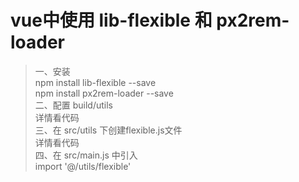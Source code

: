 # vue中使用 lib-flexible 和 px2rem-loader


>一、安装  
>   npm install lib-flexible --save  
>   npm install px2rem-loader --save  
>二、配置 build/utils  
>    详情看代码  
>三、在 src/utils 下创建flexible.js文件  
>    详情看代码  
>四、在 src/main.js 中引入  
>    import '@/utils/flexible'

<template>
  <demo :codeStr="str">
  代码
  </demo>
</template>

<script>
  export default {
    data() {
      return {
        str: `
            utils配置

            const cssLoader = {
              loader: 'css-loader',
              options: {
                sourceMap: options.sourceMap
              }
            }

            const px2remLoader = {
              loader: 'px2rem-loader',
              options: {
                  remUnit: 192
              }
            }
          
            const postcssLoader = {
              loader: 'postcss-loader',
              options: {
                sourceMap: options.sourceMap
              }
            }

            function generateLoaders (loader, loaderOptions) {
              const loaders = options.usePostCSS ? [cssLoader, postcssLoader, px2remLoader] : [cssLoader, px2remLoader]

              if (loader) {
                loaders.push({
                  loader: loader + '-loader',
                  options: Object.assign({}, loaderOptions, {
                    sourceMap: options.sourceMap
                  })
                })
              }
              ......





            flexible.js代码

            (function () {
                // flexible.css
              var cssText =
                    '' +
                    '@charset "utf-8";html{color:#000;background:#fff;overflow-y:scroll;-webkit-text-size-adjust:100%;-ms-text-size-adjust:100%;-webkit-overflow-scrolling:touch}html *{outline:0;-webkit-text-size-adjust:none;-webkit-tap-highlight-color:transparent}body,html{font-family:"Microsoft YaHei",sans-serif,Tahoma,Arial}article,aside,blockquote,body,button,code,dd,details,div,dl,dt,fieldset,figcaption,figure,footer,form,h1,h2,h3,h4,h5,h6,header,hgroup,hr,input,legend,li,menu,nav,ol,p,pre,section,td,textarea,th,ul{margin:0;padding:0;-webkit-box-sizing:border-box;-moz-box-sizing:border-box;box-sizing:border-box}article,aside,details,figcaption,figure,footer,header,hgroup,menu,nav,section{display:block}input,input[type=button],input[type=reset],input[type=submit]{resize:none;border:none;-webkit-appearance:none;border-radius:0}input,select,textarea{font-size:100%}table{border-collapse:collapse;border-spacing:0}fieldset,img{border:0}abbr,acronym{border:0;font-variant:normal}del{text-decoration:line-through}address,caption,cite,code,dfn,em,th,var{font-style:normal;font-weight:500}ol,ul{list-style:none}caption,th{text-align:left}h1,h2,h3,h4,h5,h6{font-size:100%;font-weight:500}q:after,q:before{content:\'\'}sub,sup{font-size:75%;line-height:0;position:relative;vertical-align:baseline}sup{top:-.5em}sub{bottom:-.25em}a:hover{text-decoration:underline}a,ins{text-decoration:none}a:active,a:hover,a:link,a:visited{background:0 0;-webkit-tap-highlight-color:transparent;-webkit-tap-highlight-color:transparent;outline:0;text-decoration:none}'
                // cssText end

              var styleEl = document.createElement('style')
              document.getElementsByTagName('head')[0].appendChild(styleEl)
              if (styleEl.styleSheet) {
                if (!styleEl.styleSheet.disabled) {
                  styleEl.styleSheet.cssText = cssText
                }
              } else {
                try {
                  styleEl.innerHTML = cssText
                } catch (e) {
                  styleEl.innerText = cssText
                }
              }
            })()

            ;
            (function (win, lib) {
              var doc = win.document
              var docEl = doc.documentElement
              var metaEl = doc.querySelector('meta[name="viewport"]')
              var flexibleEl = doc.querySelector('meta[name="flexible"]')
              var dpr = 0
              var scale = 0
              var tid
              var flexible = lib.flexible || (lib.flexible = {})

              if (metaEl) {
                console.warn('将根据已有的meta标签来设置缩放比例')
                var match = metaEl.getAttribute('content').match(/initial\-scale=([\d\.]+)/)
                if (match) {
                  scale = parseFloat(match[1])
                  dpr = parseInt(1 / scale)
                }
              } else if (flexibleEl) {
                var content = flexibleEl.getAttribute('content')
                if (content) {
                  var initialDpr = content.match(/initial\-dpr=([\d\.]+)/)
                  var maximumDpr = content.match(/maximum\-dpr=([\d\.]+)/)
                  if (initialDpr) {
                    dpr = parseFloat(initialDpr[1])
                    scale = parseFloat((1 / dpr).toFixed(2))
                  }
                  if (maximumDpr) {
                    dpr = parseFloat(maximumDpr[1])
                    scale = parseFloat((1 / dpr).toFixed(2))
                  }
                }
              }

              if (!dpr && !scale) {
                // var isAndroid = win.navigator.appVersion.match(/android/gi)
                var isIPhone = win.navigator.appVersion.match(/iphone/gi)
                var devicePixelRatio = win.devicePixelRatio
                if (isIPhone) {
                        // iOS下，对于2和3的屏，用2倍的方案，其余的用1倍方案
                  if (devicePixelRatio >= 3 && (!dpr || dpr >= 3)) {
                    dpr = 3
                  } else if (devicePixelRatio >= 2 && (!dpr || dpr >= 2)) {
                    dpr = 2
                  } else {
                    dpr = 1
                  }
                } else {
                        // 其他设备下，仍旧使用1倍的方案
                  dpr = 1
                }
                scale = 1 / dpr
              }

              docEl.setAttribute('data-dpr', dpr)
              if (!metaEl) {
                metaEl = doc.createElement('meta')
                metaEl.setAttribute('name', 'viewport')
                metaEl.setAttribute('content', 'initial-scale=' + scale + ', maximum-scale=' + scale + ', minimum-scale=' + scale + ', user-scalable=no')
                if (docEl.firstElementChild) {
                  docEl.firstElementChild.appendChild(metaEl)
                } else {
                  var wrap = doc.createElement('div')
                  wrap.appendChild(metaEl)
                  doc.write(wrap.innerHTML)
                }
              }

              function refreshRem () {
                var width = docEl.getBoundingClientRect().width
                if (width / dpr > 540) {
                  width = width * dpr
                }
                var rem = width / 10
                docEl.style.fontSize = rem + 'px'
                flexible.rem = win.rem = rem
              }

              win.addEventListener('resize', function () {
                clearTimeout(tid)
                tid = setTimeout(refreshRem, 300)
              }, false)
              win.addEventListener('pageshow', function (e) {
                if (e.persisted) {
                  clearTimeout(tid)
                  tid = setTimeout(refreshRem, 300)
                }
              }, false)

              if (doc.readyState === 'complete') {
                doc.body.style.fontSize = 12 * dpr + 'px'
              } else {
                doc.addEventListener('DOMContentLoaded', function (e) {
                  doc.body.style.fontSize = 12 * dpr + 'px'
                }, false)
              }

              refreshRem()

              flexible.dpr = win.dpr = dpr
              flexible.refreshRem = refreshRem
              flexible.rem2px = function (d) {
                var val = parseFloat(d) * this.rem
                if (typeof d === 'string' && d.match(/rem$/)) {
                  val += 'px'
                }
                return val
              }
              flexible.px2rem = function (d) {
                var val = parseFloat(d) / this.rem
                if (typeof d === 'string' && d.match(/px$/)) {
                  val += 'rem'
                }
                return val
              }
            })(window, window['lib'] || (window['lib'] = {}))
            
        `
      }
    }
  }
</script>
